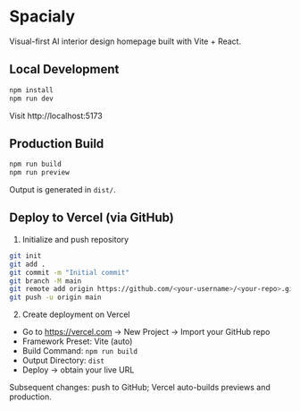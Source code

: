 # Spacialy

Visual-first AI interior design homepage built with Vite + React.

## Local Development

```bash
npm install
npm run dev
```

Visit http://localhost:5173

## Production Build

```bash
npm run build
npm run preview
```

Output is generated in `dist/`.

## Deploy to Vercel (via GitHub)

1) Initialize and push repository
```bash
git init
git add .
git commit -m "Initial commit"
git branch -M main
git remote add origin https://github.com/<your-username>/<your-repo>.git
git push -u origin main
```

2) Create deployment on Vercel
- Go to https://vercel.com → New Project → Import your GitHub repo
- Framework Preset: Vite (auto)
- Build Command: `npm run build`
- Output Directory: `dist`
- Deploy → obtain your live URL

Subsequent changes: push to GitHub; Vercel auto-builds previews and production.
